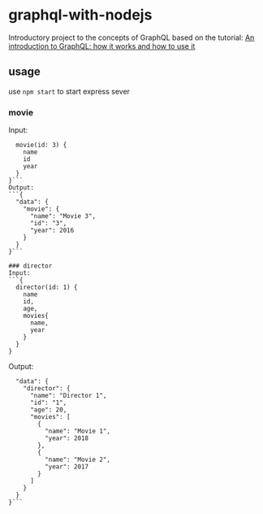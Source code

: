 # graphql-with-nodejs
Introductory project to the concepts of GraphQL based on the tutorial: [An introduction to GraphQL: how it works and how to use it](https://medium.com/p/an-introduction-to-graphql-how-it-works-and-how-to-use-it-91162ecd72d0)


## usage
use `npm start` to start express sever

### movie
Input:
```{
  movie(id: 3) {
    name
    id
    year
  }
}```
Output:
```{
  "data": {
    "movie": {
      "name": "Movie 3",
      "id": "3",
      "year": 2016
    }
  }
}```

### director
Input:
```{
  director(id: 1) {
    name
    id,
    age,
    movies{
      name,
      year
    }
  }
}
```
Output:
```{
  "data": {
    "director": {
      "name": "Director 1",
      "id": "1",
      "age": 20,
      "movies": [
        {
          "name": "Movie 1",
          "year": 2018
        },
        {
          "name": "Movie 2",
          "year": 2017
        }
      ]
    }
  }
}```